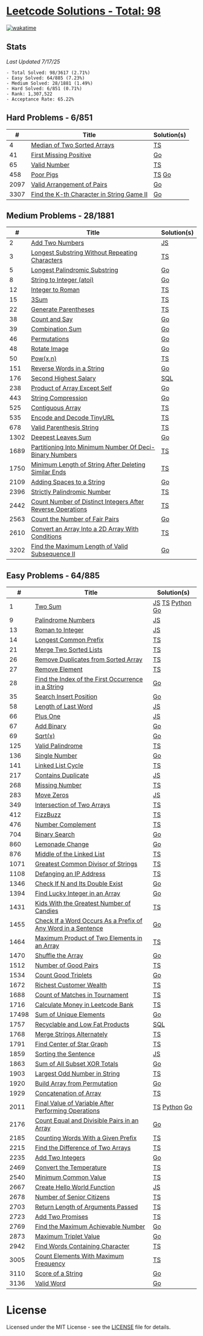 # [Leetcode Solutions - Total: 98](https://leetcode.com/dickey)

[![wakatime](https://wakatime.com/badge/github/dickeyy/leetcode.svg)](https://wakatime.com/badge/github/dickeyy/leetcode)

## Stats

_Last Updated 7/17/25_

```
- Total Solved: 98/3617 (2.71%)
- Easy Solved: 64/885 (7.23%)
- Medium Solved: 28/1881 (1.49%)
- Hard Solved: 6/851 (0.71%)
- Rank: 1,307,522
- Acceptance Rate: 65.22%
```
## Hard Problems - 6/851

| #    | Title                                                                                                                 | Solution(s)                                    |
| ---- | --------------------------------------------------------------------------------------------------------------------- | ---------------------------------------------- |
| 4    | [Median of Two Sorted Arrays](https://leetcode.com/problems/median-of-two-sorted-arrays)                              | [TS](/hard/4/4.ts)                             |
| 41   | [First Missing Positive](https://leetcode.com/problems/first-missing-positive)                                        | [Go](/hard/41/main.go)                         |
| 65   | [Valid Number](https://leetcode.com/problems/valid-number/)                                                           | [TS](/hard/65/65.ts)                           |
| 458  | [Poor Pigs](https://leetcode.com/problems/poor-pigs)                                                                  | [TS](/hard/458/458.ts) [Go](/hard/458/main.go) |
| 2097 | [Valid Arrangement of Pairs](https://leetcode.com/problems/valid-arrangement-of-pairs)                                | [Go](/hard/2097/main.go)                       |
| 3307 | [Find the K-th Character in String Game II](https://leetcode.com/problems/find-the-k-th-character-in-string-game-ii/) | [Go](/hard/3307/main.go)                       |
## Medium Problems - 28/1881

| #    | Title                                                                                                                                                  | Solution(s)                |
| ---- | ------------------------------------------------------------------------------------------------------------------------------------------------------ | -------------------------- |
| 2    | [Add Two Numbers](https://leetcode.com/problems/add-two-numbers)                                                                                       | [JS](/medium/2/2.js)       |
| 3    | [Longest Substring Without Repeating Characters](https://leetcode.com/problems/longest-substring-without-repeating-characters)                         | [TS](/medium/3/3.ts)       |
| 5    | [Longest Palindromic Substring](https://leetcode.com/problems/longest-palindromic-substring)                                                           | [Go](/medium/5/main.go)    |
| 8    | [String to Integer (atoi)](https://leetcode.com/problems/string-to-integer-atoi/)                                                                      | [Go](/medium/8/main.go)    |
| 12   | [Integer to Roman](https://leetcode.com/problems/integer-to-roman)                                                                                     | [TS](/medium/12/12.ts)     |
| 15   | [3Sum](https://leetcode.com/problems/3sum)                                                                                                             | [TS](/medium/15/15.ts)     |
| 22   | [Generate Parentheses](https://leetcode.com/problems/generate-parentheses)                                                                             | [TS](/medium/22/22.ts)     |
| 38   | [Count and Say](https://leetcode.com/problems/count-and-say)                                                                                           | [Go](/medium/38/main.go)   |
| 39   | [Combination Sum](https://leetcode.com/problems/combination-sum)                                                                                       | [Go](/medium/39/main.go)   |
| 46   | [Permutations](https://leetcode.com/problems/permutations)                                                                                             | [Go](/medium/46/main.go)   |
| 48   | [Rotate Image](https://leetcode.com/problems/rotate-image)                                                                                             | [Go](/medium/48/main.go)   |
| 50   | [Pow(x,n)](https://leetcode.com/problems/powx-n)                                                                                                       | [TS](/medium/50/50.ts)     |
| 151  | [Reverse Words in a String](https://leetcode.com/problems/reverse-words-in-a-string)                                                                   | [Go](/medium/151/main.go)  |
| 176  | [Second Highest Salary](https://leetcode.com/problems/second-highest-salary)                                                                           | [SQL](/medium/176/176.sql) |
| 238  | [Product of Array Except Self](https://leetcode.com/problems/product-of-array-except-self)                                                             | [Go](/medium/238/main.go)  |
| 443  | [String Compression](https://leetcode.com/problems/string-compression)                                                                                 | [Go](/medium/443/main.go)  |
| 525  | [Contiguous Array](https://leetcode.com/problems/contiguous-array)                                                                                     | [TS](/medium/525/525.ts)   |
| 535  | [Encode and Decode TinyURL](https://leetcode.com/problems/encode-and-decode-tinyurl/)                                                                  | [TS](/medium/535/535.ts)   |
| 678  | [Valid Parenthesis String](https://leetcode.com/problems/valid-parenthesis-string/description/?envType=daily-question&envId=2024-04-07)                | [TS](/medium/678/678.ts)   |
| 1302 | [Deepest Leaves Sum](https://leetcode.com/problems/deepest-leaves-sum)                                                                                 | [Go](/medium/1302/main.go) |
| 1689 | [Partitioning Into Minimum Number Of Deci-Binary Numbers](https://leetcode.com/problems/partitioning-into-minimum-number-of-deci-binary-numbers)       | [TS](/medium/1669/1689.ts) |
| 1750 | [Minimum Length of String After Deleting Similar Ends](https://leetcode.com/problems/minimum-length-of-string-after-deleting-similar-ends)             | [TS](/medium/1750/1750.ts) |
| 2109 | [Adding Spaces to a String](https://leetcode.com/problems/adding-spaces-to-a-string)                                                                   | [Go](/medium/2109/main.go) |
| 2396 | [Strictly Palindromic Number](https://leetcode.com/problems/strictly-palindromic-number)                                                               | [TS](/medium/2396/2396.ts) |
| 2442 | [Count Number of Distinct Integers After Reverse Operations](https://leetcode.com/problems/count-number-of-distinct-integers-after-reverse-operations) | [TS](/medium/2442/2442.ts) |
| 2563 | [Count the Number of Fair Pairs](https://leetcode.com/problems/count-the-number-of-fair-pairs)                                                         | [Go](/medium/2563/main.go) |
| 2610 | [Convert an Array Into a 2D Array With Conditions](https://leetcode.com/problems/convert-an-array-into-a-2d-array-with-conditions)                     | [TS](/medium/2610/2610.ts) |
| 3202 | [Find the Maximum Length of Valid Subsequence II](https://leetcode.com/problems/find-the-maximum-length-of-valid-subsequence-ii/)                      | [Go](/medium/3202/main.go) |
## Easy Problems - 64/885

| #     | Title                                                                                                                                                      | Solution(s)                                                                        |
| ----- | ---------------------------------------------------------------------------------------------------------------------------------------------------------- | ---------------------------------------------------------------------------------- |
| 1     | [Two Sum](https://leetcode.com/problems/two-sum)                                                                                                           | [JS](/easy/1/1.js) [TS](/easy/1/1.ts) [Python](/easy/1/1.py) [Go](/easy/1/main.go) |
| 9     | [Palindrome Numbers](https://leetcode.com/problems/palindrome-number)                                                                                      | [JS](/easy/9/9.js)                                                                 |
| 13    | [Roman to Integer](https://leetcode.com/problems/roman-to-integer)                                                                                         | [JS](/easy/13/13.js)                                                               |
| 14    | [Longest Common Prefix](https://leetcode.com/problems/longest-common-prefix)                                                                               | [TS](/easy/14/14.ts)                                                               |
| 21    | [Merge Two Sorted Lists](https://leetcode.com/problems/merge-two-sorted-lists)                                                                             | [TS](/easy/21/21.ts)                                                               |
| 26    | [Remove Duplicates from Sorted Array](https://leetcode.com/problems/remove-duplicates-from-sorted-array)                                                   | [TS](/easy/26/26.ts)                                                               |
| 27    | [Remove Element](https://leetcode.com/problems/remove-element)                                                                                             | [TS](/easy/27/27.ts)                                                               |
| 28    | [Find the Index of the First Occurrence in a String](https://leetcode.com/problems/find-the-index-of-the-first-occurrence-in-a-string)                     | [Go](/easy/28/main.go)                                                             |
| 35    | [Search Insert Position](https://leetcode.com/problems/search-insert-position)                                                                             | [Go](/easy/35/main.go)                                                             |
| 58    | [Length of Last Word](https://leetcode.com/problems/length-of-last-word)                                                                                   | [JS](/easy/58/58.js)                                                               |
| 66    | [Plus One](https://leetcode.com/problems/plus-one)                                                                                                         | [JS](/easy/66/66.js)                                                               |
| 67    | [Add Binary](https://leetcode.com/problems/add-binary)                                                                                                     | [Go](/easy/67/main.go)                                                             |
| 69    | [Sqrt(x)](https://leetcode.com/problems/sqrtx)                                                                                                             | [Go](/easy/69/main.go)                                                             |
| 125   | [Valid Palindrome](https://leetcode.com/problems/valid-palindrome)                                                                                         | [TS](/easy/125/125.ts)                                                             |
| 136   | [Single Number](https://leetcode.com/problems/single-number)                                                                                               | [Go](/easy/136/main.go)                                                            |
| 141   | [Linked List Cycle](https://leetcode.com/problems/linked-list-cycle)                                                                                       | [TS](/easy/141/141.ts)                                                             |
| 217   | [Contains Duplicate](https://leetcode.com/problems/contains-duplicate)                                                                                     | [JS](/easy/217/217.js)                                                             |
| 268   | [Missing Number](https://leetcode.com/problems/missing-number)                                                                                             | [TS](/easy/268/268.ts)                                                             |
| 283   | [Move Zeros](https://leetcode.com/problems/move-zeroes)                                                                                                    | [JS](/easy/283/283.js)                                                             |
| 349   | [Intersection of Two Arrays](https://leetcode.com/problems/intersection-of-two-arrays)                                                                     | [TS](/easy/349/349.ts)                                                             |
| 412   | [FizzBuzz](https://leetcode.com/problems/fizz-buzz)                                                                                                        | [TS](/easy/412/412.ts)                                                             |
| 476   | [Number Complement](https://leetcode.com/problems/number-complement)                                                                                       | [TS](/easy/476/476.ts)                                                             |
| 704   | [Binary Search](https://leetcode.com/problems/binary-search)                                                                                               | [Go](/easy/704/main.go)                                                            |
| 860   | [Lemonade Change](https://leetcode.com/problems/lemonade-change)                                                                                           | [Go](/easy/860/main.go)                                                            |
| 876   | [Middle of the Linked List](https://leetcode.com/problems/middle-of-the-linked-list)                                                                       | [TS](/easy/876/876.ts)                                                             |
| 1071  | [Greatest Common Divisor of Strings](https://leetcode.com/problems/greatest-common-divisor-of-strings)                                                     | [TS](/easy/1071/1071.ts)                                                           |
| 1108  | [Defanging an IP Address](https://leetcode.com/problems/defanging-an-ip-address)                                                                           | [TS](/easy/1108/1108.ts)                                                           |
| 1346  | [Check If N and Its Double Exist](https://leetcode.com/problems/check-if-n-and-its-double-exist)                                                           | [Go](/easy/1346/main.go)                                                           |
| 1394  | [Find Lucky Integer in an Array](https://leetcode.com/problems/find-lucky-integer-in-an-array)                                                             | [Go](/easy/1394/main.go)                                                           |
| 1431  | [Kids With the Greatest Number of Candies](https://leetcode.com/problems/kids-with-the-greatest-number-of-candies/)                                        | [TS](/easy/1431/1431.ts)                                                           |
| 1455  | [Check If a Word Occurs As a Prefix of Any Word in a Sentence](https://leetcode.com/problems/check-if-a-word-occurs-as-a-prefix-of-any-word-in-a-sentence) | [Go](/easy/1455/main.go)                                                           |
| 1464  | [Maximum Product of Two Elements in an Array](https://leetcode.com/problems/maximum-product-of-two-elements-in-an-array)                                   | [TS](/easy/1464/1464.ts)                                                           |
| 1470  | [Shuffle the Array](https://leetcode.com/problems/shuffle-the-array)                                                                                       | [Go](/easy/1470/main.go)                                                           |
| 1512  | [Number of Good Pairs](https://leetcode.com/problems/number-of-good-pairs/)                                                                                | [TS](/easy/1512/1512.ts)                                                           |
| 1534  | [Count Good Triplets](https://leetcode.com/problems/count-good-triplets)                                                                                   | [Go](/easy/1534/main.go)                                                           |
| 1672  | [Richest Customer Wealth](https://leetcode.com/problems/richest-customer-wealth)                                                                           | [TS](/easy/1672/1672.ts)                                                           |
| 1688  | [Count of Matches in Tournament](https://leetcode.com/problems/count-of-matches-in-tournament)                                                             | [TS](/easy/1688/1688.ts)                                                           |
| 1716  | [Calculate Money in Leetcode Bank](https://leetcode.com/problems/calculate-money-in-leetcode-bank)                                                         | [TS](/easy/1716/1716.ts)                                                           |
| 17498 | [Sum of Unique Elements](https://leetcode.com/problems/sum-of-unique-elements)                                                                             | [Go](/easy/1748/main.go)                                                           |
| 1757  | [Recyclable and Low Fat Products](https://leetcode.com/problems/recyclable-and-low-fat-products)                                                           | [SQL](/easy/1757/1757.sql)                                                         |
| 1768  | [Merge Strings Alternately](https://leetcode.com/problems/merge-strings-alternately)                                                                       | [TS](/easy/1768/1768.ts)                                                           |
| 1791  | [Find Center of Star Graph](https://leetcode.com/problems/find-center-of-star-graph)                                                                       | [TS](/easy/1791/1791.ts)                                                           |
| 1859  | [Sorting the Sentence](https://leetcode.com/problems/sorting-the-sentence)                                                                                 | [JS](/easy/1859/1859.js)                                                           |
| 1863  | [Sum of All Subset XOR Totals](https://leetcode.com/problems/sum-of-all-subset-xor-totals)                                                                 | [Go](/easy/1863/main.go)                                                           |
| 1903  | [Largest Odd Number in String](https://leetcode.com/problems/largest-odd-number-in-string)                                                                 | [TS](/easy/1903/1903.ts)                                                           |
| 1920  | [Build Array from Permutation](https://leetcode.com/problems/build-array-from-permutation)                                                                 | [Go](/easy/1920/1920/main.go)                                                      |
| 1929  | [Concatenation of Array](https://leetcode.com/problems/concatenation-of-array/)                                                                            | [TS](/easy/1929/1929.ts)                                                           |
| 2011  | [Final Value of Variable After Performing Operations](https://leetcode.com/problems/final-value-of-variable-after-performing-operations)                   | [TS](/easy/2011/2011.ts) [Python](/easy/2011/2011.py) [Go](/easy/2011/main.go)     |
| 2176  | [Count Equal and Divisible Pairs in an Array](https://leetcode.com/problems/count-equal-and-divisible-pairs-in-an-array)                                   | [Go](/easy/2176/main.go)                                                           |
| 2185  | [Counting Words With a Given Prefix](https://leetcode.com/problems/counting-words-with-a-given-prefix/)                                                    | [TS](/easy/2185/2185.ts)                                                           |
| 2215  | [Find the Difference of Two Arrays](https://leetcode.com/problems/find-the-difference-of-two-arrays/)                                                      | [TS](/easy/2215/2215.ts)                                                           |
| 2235  | [Add Two Integers](https://leetcode.com/problems/add-two-integers/)                                                                                        | [Go](/easy/2235/main.go)                                                           |
| 2469  | [Convert the Temperature](https://leetcode.com/problems/convert-the-temperature)                                                                           | [TS](/easy/2469/2469.ts)                                                           |
| 2540  | [Minimum Common Value](https://leetcode.com/problems/minimum-common-value)                                                                                 | [TS](/easy/2540/2540.ts)                                                           |
| 2667  | [Create Hello World Function](https://leetcode.com/problems/create-hello-world-function)                                                                   | [JS](/easy/2667/2667.js)                                                           |
| 2678  | [Number of Senior Citizens](https://leetcode.com/problems/number-of-senior-citizens)                                                                       | [TS](/easy/2678/2678.ts)                                                           |
| 2703  | [Return Length of Arguments Passed](https://leetcode.com/problems/return-length-of-arguments-passed)                                                       | [TS](/easy/2703/2703.ts)                                                           |
| 2723  | [Add Two Promises](https://leetcode.com/problems/add-two-promises)                                                                                         | [TS](/easy/2723/2723.ts)                                                           |
| 2769  | [Find the Maximum Achievable Number](https://leetcode.com/problems/find-the-maximum-achievable-number)                                                     | [Go](/easy/2769/main.go)                                                           |
| 2873  | [Maximum Triplet Value](https://leetcode.com/problems/maximum-triplet-value)                                                                               | [Go](/easy/2873/main.go)                                                           |
| 2942  | [Find Words Containing Character](https://leetcode.com/problems/find-words-containing-character)                                                           | [TS](/easy/2942/2942.ts)                                                           |
| 3005  | [Count Elements With Maximum Frequency](https://leetcode.com/problems/count-elements-with-maximum-frequency)                                               | [TS](/easy/3005/3005.ts)                                                           |
| 3110  | [Score of a String](https://leetcode.com/problems/score-of-a-string/)                                                                                      | [Go](/easy/3110/main.go)                                                           |
| 3136  | [Valid Word](https://leetcode.com/problems/valid-word/)                                                                                                    | [Go](/easy/3136/main.go)                                                           |

# License

Licensed under the MIT License - see the [LICENSE](LICENSE) file for details.
